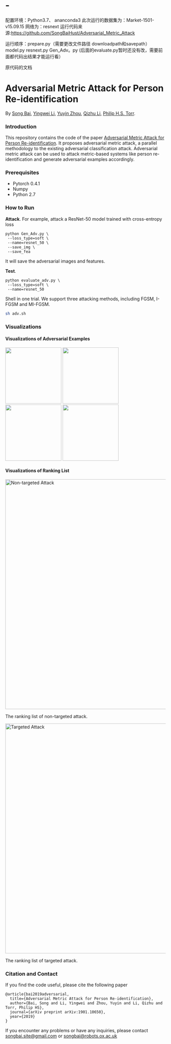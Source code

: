 # -
配置环境：Python3.7、 ananconda3
此次运行的数据集为：Market-1501-v15.09.15
网络为：resnext
运行代码来源:https://github.com/SongBaiHust/Adversarial_Metric_Attack

运行顺序：prepare.py（需要更改文件路径 downloadpath和savepath）     model.py   resnext.py  Gen_Adv。py
(后面的evaluate.py暂时还没有改，需要前面都代码出结果才能运行看）


原代码的文档
# Adversarial Metric Attack for Person Re-identification
By [Song Bai](http://songbai.site/), [Yingwei Li](http://yingwei.li/), [Yuyin Zhou](https://yuyinzhou.github.io/), [Qizhu Li](https://qizhuli.github.io/), [Philip H.S. Torr](http://www.robots.ox.ac.uk/~tvg/index.php).

### Introduction
This repository contains the code of the paper [Adversarial Metric Attack for Person Re-identification](https://arxiv.org/abs/1901.10650). It proposes adversarial metric attack, a parallel methodology to the existing adversarial classification attack. Adversarial metric attack can be used to attack metric-based systems like person re-identification and generate adversarial examples accordingly.

### Prerequisites
* Pytorch 0.4.1
* Numpy
* Python 2.7

### How to Run

**Attack**. For example, attack a ResNet-50 model trained with cross-entropy loss

```Shell
python Gen_Adv.py \
 --loss_type=soft \
 --name=resnet_50 \
 --save_img \
 --save_fea
```
It will save the adversarial images and features.

**Test**.

```Shell
python evaluate_adv.py \
 --loss_type=soft \
 --name=resnet_50
```
Shell in one trial. We support three attacking methods, including FGSM, I-FGSM and MI-FGSM.

```bash
sh adv.sh
```
### Visualizations

#### Visualizations of Adversarial Examples

<p align="left"><img src="Images/1.png" width="176"> <img src="Images/2.png" width="176"> <img src="Images/3.png" width="176"> <img src="Images/4.png" width="176"></p>

#### Visualizations of Ranking List
<p align="left">
<img src="Images/untarget_illustration-crop-1.png" alt="Non-targeted Attack" width="720px">
</p>

The ranking list of non-targeted attack.

<p align="left">
<img src="Images/target_illustration_cropped-1.png" alt="Targeted Attack" width="720px">
</p>

The ranking list of targeted attack.

### Citation and Contact

If you find the code useful, please cite the following paper

    @article{bai2019adversarial,
      title={Adversarial Metric Attack for Person Re-identification},
      author={Bai, Song and Li, Yingwei and Zhou, Yuyin and Li, Qizhu and Torr, Philip HS},
      journal={arXiv preprint arXiv:1901.10650},
      year={2019}
    }

If you encounter any problems or have any inquiries, please contact songbai.site@gmail.com or songbai@robots.ox.ac.uk






